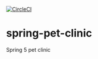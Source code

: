 [![CircleCI](https://circleci.com/gh/VianneyDiris/spring-pet-clinic.svg?style=svg)](https://circleci.com/gh/VianneyDiris/spring-pet-clinic)
# spring-pet-clinic 
Spring 5 pet clinic
